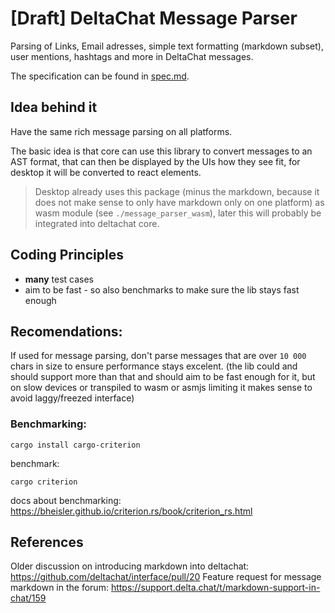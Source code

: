 # [Draft] DeltaChat Message Parser

Parsing of Links, Email adresses, simple text formatting (markdown subset), user mentions, hashtags and more in DeltaChat messages.

The specification can be found in [spec.md](./spec.md).

## Idea behind it

Have the same rich message parsing on all platforms.

The basic idea is that core can use this library to convert messages to an AST format,
that can then be displayed by the UIs how they see fit, for desktop it will be converted to react elements.

> Desktop already uses this package (minus the markdown, because it does not make sense to only have markdown only on one platform) as wasm module (see `./message_parser_wasm`), later this will probably be integrated into deltachat core.

## Coding Principles

- **many** test cases
- aim to be fast - so also benchmarks to make sure the lib stays fast enough

## Recomendations:

If used for message parsing, don't parse messages that are over `10 000` chars in size to ensure performance stays excelent. (the lib could and should support more than that and should aim to be fast enough for it, but on slow devices or transpiled to wasm or asmjs limiting it makes sense to avoid laggy/freezed interface)

### Benchmarking:

```
cargo install cargo-criterion
```

benchmark:

```
cargo criterion
```

docs about benchmarking: https://bheisler.github.io/criterion.rs/book/criterion_rs.html

## References

Older discussion on introducing markdown into deltachat: https://github.com/deltachat/interface/pull/20
Feature request for message markdown in the forum: https://support.delta.chat/t/markdown-support-in-chat/159
